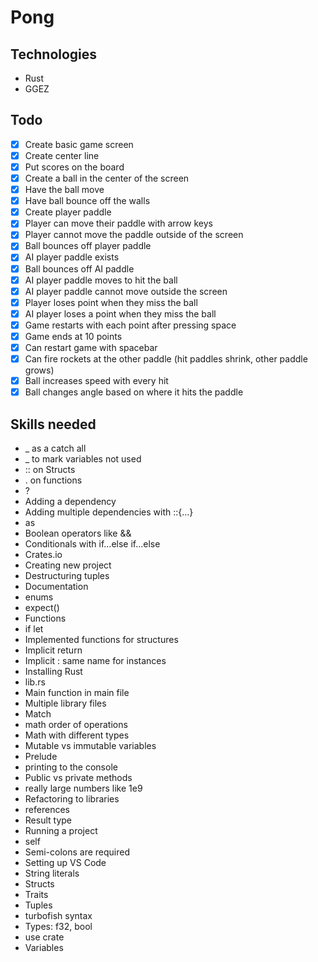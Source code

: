# Pong

## Technologies

- Rust
- GGEZ

## Todo

* [x] Create basic game screen
* [x] Create center line
* [x] Put scores on the board
* [x] Create a ball in the center of the screen
* [x] Have the ball move
* [x] Have ball bounce off the walls
* [x] Create player paddle
* [x] Player can move their paddle with arrow keys
* [x] Player cannot move the paddle outside of the screen
* [x] Ball bounces off player paddle
* [x] AI player paddle exists
* [x] Ball bounces off AI paddle
* [x] AI player paddle moves to hit the ball
* [x] AI player paddle cannot move outside the screen
* [x] Player loses point when they miss the ball
* [x] AI player loses a point when they miss the ball
* [x] Game restarts with each point after pressing space
* [x] Game ends at 10 points
* [x] Can restart game with spacebar
* [x] Can fire rockets at the other paddle (hit paddles shrink, other paddle grows)
* [x] Ball increases speed with every hit
* [x] Ball changes angle based on where it hits the paddle

## Skills needed

* _ as a catch all
* _ to mark variables not used
* :: on Structs
* . on functions
* ?
* Adding a dependency
* Adding multiple dependencies with ::{...}
* as
* Boolean operators like &&
* Conditionals with if...else if...else
* Crates.io
* Creating new project
* Destructuring tuples
* Documentation
* enums
* expect()
* Functions
* if let
* Implemented functions for structures
* Implicit return
* Implicit : same name for instances
* Installing Rust
* lib.rs
* Main function in main file
* Multiple library files
* Match
* math order of operations
* Math with different types
* Mutable vs immutable variables
* Prelude
* printing to the console
* Public vs private methods
* really large numbers like 1e9
* Refactoring to libraries
* references
* Result type
* Running a project
* self
* Semi-colons are required
* Setting up VS Code
* String literals
* Structs
* Traits
* Tuples
* turbofish syntax
* Types: f32, bool
* use crate
* Variables